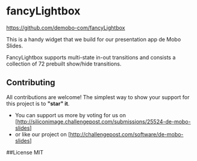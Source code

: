 fancyLightbox
=============
https://github.com/demobo-com/fancyLightbox

This is a handy widget that we build for our presentation app de Mobo Slides.

FancyLightbox supports multi-state in-out transitions and consists a collection of 72 prebuilt show/hide transitions.

## Contributing
All contributions are welcome! The simplest way to show your support for this project is to **"star" it**.

* You can support us more by voting for us on [http://siliconimage.challengepost.com/submissions/25524-de-mobo-slides]
* or like our project on [http://challengepost.com/software/de-mobo-slides]

##License
MIT